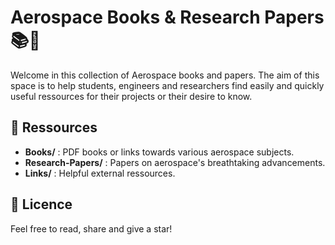# Aerospace Books & Research Papers 📚🚀  
Welcome in this collection of Aerospace books and papers. The aim of this space is to help students, engineers and researchers find easily and quickly useful ressources for their projects or their desire to know.
## 📁 Ressources
- **Books/** : PDF books or links towards various aerospace subjects.
- **Research-Papers/** : Papers on aerospace's breathtaking advancements.  
- **Links/** : Helpful external ressources. 
## 📜 Licence  
Feel free to read, share and give a star!

